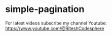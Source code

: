 # simple-pagination

For latest videos subscribe my channel Youtube: https://www.youtube.com/@RiteshCodesphere
